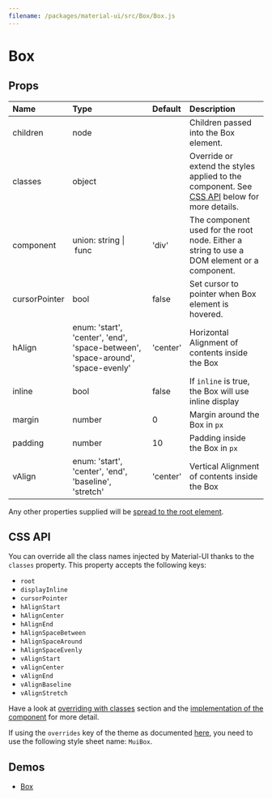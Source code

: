 ```yaml
---
filename: /packages/material-ui/src/Box/Box.js
---
```


<!--- This documentation is automatically generated, do not try to edit it. -->

# Box



## Props

| Name | Type | Default | Description |
|:-----|:-----|:--------|:------------|
| <span class="prop-name">children</span> | <span class="prop-type">node |  | Children passed into the Box element. |
| <span class="prop-name">classes</span> | <span class="prop-type">object |  | Override or extend the styles applied to the component. See [CSS API](#css-api) below for more details. |
| <span class="prop-name">component</span> | <span class="prop-type">union:&nbsp;string&nbsp;&#124;<br>&nbsp;func<br> | <span class="prop-default">'div'</span> | The component used for the root node. Either a string to use a DOM element or a component. |
| <span class="prop-name">cursorPointer</span> | <span class="prop-type">bool | <span class="prop-default">false</span> | Set cursor to pointer when Box element is hovered. |
| <span class="prop-name">hAlign</span> | <span class="prop-type">enum:&nbsp;'start', 'center', 'end', 'space-between', 'space-around', 'space-evenly'<br> | <span class="prop-default">'center'</span> | Horizontal Alignment of contents inside the Box |
| <span class="prop-name">inline</span> | <span class="prop-type">bool | <span class="prop-default">false</span> | If `inline` is true, the Box will use inline display |
| <span class="prop-name">margin</span> | <span class="prop-type">number | <span class="prop-default">0</span> | Margin around the Box in `px` |
| <span class="prop-name">padding</span> | <span class="prop-type">number | <span class="prop-default">10</span> | Padding inside the Box in `px` |
| <span class="prop-name">vAlign</span> | <span class="prop-type">enum:&nbsp;'start', 'center', 'end', 'baseline', 'stretch'<br> | <span class="prop-default">'center'</span> | Vertical Alignment of contents inside the Box |

Any other properties supplied will be [spread to the root element](/guides/api#spread).

## CSS API

You can override all the class names injected by Material-UI thanks to the `classes` property.
This property accepts the following keys:
- `root`
- `displayInline`
- `cursorPointer`
- `hAlignStart`
- `hAlignCenter`
- `hAlignEnd`
- `hAlignSpaceBetween`
- `hAlignSpaceAround`
- `hAlignSpaceEvenly`
- `vAlignStart`
- `vAlignCenter`
- `vAlignEnd`
- `vAlignBaseline`
- `vAlignStretch`

Have a look at [overriding with classes](/customization/overrides#overriding-with-classes) section
and the [implementation of the component](https://github.com/mui-org/material-ui/tree/master/packages/material-ui/src/Box/Box.js)
for more detail.

If using the `overrides` key of the theme as documented
[here](/customization/themes#customizing-all-instances-of-a-component-type),
you need to use the following style sheet name: `MuiBox`.

## Demos

- [Box](/demos/box)

